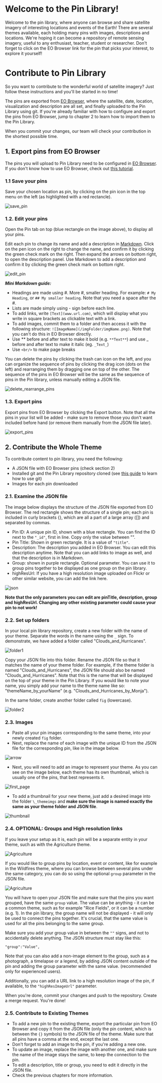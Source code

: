 # Welcome to the Pin Library!

Welcome to the pin library, where anyone can browse and share satellite imagery of interesting locations and events of the Earth! There are several themes available, each holding many pins with images, descriptions and locations. We're hoping it can become a repository of remote sensing imagery, useful to any enthusiast, teacher, student or researcher. Don't forget to click on the EO Browser link for the pin that picks your interest, to explore it yourself! 

# Contribute to Pin Library

So you want to contribute to the wonderful world of satellite imagery? Just follow these instructions and you'll be started in no time!

The pins are exported from [EO Browser](https://apps.sentinel-hub.com/eo-browser/), where the satellite, date, location, visualization and description are all set, and finally uploaded to the Pin Library using git. 
If you're already familiar with how to configure and export the pins from EO Browser, jump to chapter 2 to learn how to import them to the Pin Library. 

When you commit your changes, our team will check your contribution in the shortest possible time. 

## 1. Export pins from EO Browser

The pins you will upload to Pin Library need to be configured in [EO Browser](https://apps.sentinel-hub.com/eo-browser/). If you don't know how to use EO Browser, check out [this tutorial](https://www.sentinel-hub.com/explore/eobrowser/).
 
### 1.1 Save your pins

Save your chosen location as pin, by clicking on the pin icon in the top menu on the left (as highlighted with a red rectancle). 

![save_pin](/_imgs/Readme/location.png)

### 1.2. Edit your pins

Open the Pin tab on top (blue rectangle on the image above), to display all your pins. 

Edit each pin to change its name and add a description in [Markdown](https://learnxinyminutes.com/docs/markdown/). Click on the pen icon on the right to change the name, and confirm it by clicking the green check mark on the right. Then expand the arrows on bottom right, to open the description panel. Use Markdown to add a description and confirm it by clicking the green check mark on bottom right. 

![edit_pin](/_imgs/Readme/pin.png)

_**Mini Markdown guide:**_
- Headings are made using #. More #, smaller heading. For example: `# My Heading`, or `## My smaller heading`. Note that you need a space after the #. 
- Lists are made simply using - sign before each line. 
- To add links, write `[Text](www.url.com)`, which will display what you write in square brackets as clickable text with a link. 
- To add images, commit them to a folder and then access it with the following structure: `![ImageName](/imgFolder/imgName.png)`. Note that you can't do this in EO Browser directly. 
- Use ** before and after text to make it bold (e.g. `**Text**`) and use _ before and after text to make it italic (eg. `_Text_`)
- Use `<br/>` to make page breaks

You can delete the pins by clicking the trash can icon on the left, and you can organize the sequence of pins by clicking the drag icon (dots on the left) and rearranging them by dragging one on top of the other. The sequence of the pins in EO Browser will be the same as the sequence of pins in the Pin library, unless manually editing a JSON file. 

![delete_rearrange_pins](/_imgs/Readme/delete.png)

### 1.3. Export pins

Export pins from EO Browser by clicking the Export button. Note that all the pins in your list will be added - make sure to remove those you don't want included before hand (or remove them manually from the JSON file later).

![export_pins](/_imgs/Readme/export.png)

## 2. Contribute the Whole Theme

To contribute content to pin library, you need the following: 
- A JSON file with EO Browser pins (check section 2)
- Installed git and the Pin Library repository cloned (see [this guide](https://product.hubspot.com/blog/git-and-github-tutorial-for-beginners) to learn how to use git)
- Images for each pin downloaded

### 2.1. Examine the JSON file

The image below displays the structure of the JSON file exported from EO Browser. 
The red rectangle shows the structure of a single pin; each pin is included in curly brackets {}, which are all a part of a large array ([]) and separated by commas. 
- Pin ID: A unique pin ID, shown with a blue rectangle. You can find the ID next to the `"_id"`, first in line. Copy only the value between "". 
- Pin Title: Shown in green rectangle. It is a value of `"title"`. 
- Description: The description you added in EO Browser. You can edit this description anytime. Note that you can add links to image as well, and that the description is in Markdown. 
- Group: shown in purple rectangle. Optional parameter. You can use it to group pins together to be displayed as one group on the pin library. 
- highResUrl: If you have a high resolution image uploaded on Flickr or other similar website, you can add the link here. 

![json](/_imgs/Readme/json.png)

**Note that the only parameters you can edit are pinTitle, description, group and highResUrl. Changing any other existing parameter could cause your pin to not work!**

### 2.2. Set up folders 

In your local pin library repository, create a new folder with the name of your theme. Separate the words in the name using the `_` sign.
To demonstrate, we have added a folder called "Clouds_and_Hurricanes". 

![folder1](/_imgs/Readme/theme.png)

Copy your JSON file into this folder. Rename the JSON file so that it matches the name of your theme folder. For example, if the theme folder is named "Clouds_and_Hurricanes", the JSON file should also be named "Clouds_and_Hurricanes". Note that this is the name that will be displayed on the top of your theme in the Pin Library. If you would like to note your name, you simply add your name to the theme name like so: "themeName_by_yourName" (e.g. "Clouds_and_Hurricanes_by_Monja").

In the same folder, create another folder called `fig` (lowercase). 

![folder2](/_imgs/Readme/folder2.png)

### 2.3. Images

- Paste all your pin images corresponding to the same theme, into your newly created `fig` folder. 
- Next, replace the name of each image with the unique ID from the JSON file for the corresponding pin, like in the image below.

![arrow](/_imgs/Readme/image_rename.png)

- Next, you will need to add an image to represent your theme. As you can see on the image below, each theme has its own thumbnail, which is usually one of the pins, that best represents it. 

![first_page](/_imgs/Readme/lib_themes.png)

- To add a thumbnail for your new theme, just add a desired image into the folder `\_themeimgs` and **make sure the image is named exactly the same as your theme folder and JSON file**.

![thumbnail](/_imgs/Readme/theme_imgs.png)

### 2.4. OPTIONAL: Groups and High resolution links

If you leave your setup as it is, each pin will be a separate entity in your theme, such as with the Agriculture theme. 

![Agriculture](/_imgs/Readme/agriculture_pin.png)

If you would like to group pins by location, event or content, like for example in the Wildfires theme, where you can browse between several pins under the same category, you can do so using the optional `group` parameter in the JSON file. 

![Agriculture](/_imgs/Readme/croatia_pins.png)

You will have to open your JSON file and make sure that the pins you want grouped, have the same `group` value. The value can be anything - it can be a common theme, such as for example "Rice Fields", or it can be a number (e.g. 1). In the pin library, the group name will not be displayed - it will only be used to connect the pins together. It's crucial, that the same value is used for all the pins belonging to the same group. 

Make sure you add your group value in between the `""` signs, and not to accidentally delete anything. The JSON structure must stay like this: 

`"group":"Value",`

Note that you can also add a non-image element to the group, such as a photograph, a timelapse or a legend, by adding JSON content outside of the pin and adding the group parameter with the same value. (recommended only for experienced users). 

Additionally, you can add a URL link to a high resolution image of the pin, if available, to the `"highResImageUrl"` parameter. 

When you're done, commit your changes and push to the repository. Create a merge request. You're done!

### 2.5. Contribute to Existing Themes

- To add a new pin to the existing theme, export the particular pin from EO Browser and copy it from the JSON file (only the pin content, which is between the `{}` symbols) to the JSON file of the theme. Make sure that all pins have a comma at the end, except the last one. 
- Don't forget to add an image to the pin, if you're adding a new one. 
- To update an image, replace the image with another one, and make sure the name of the image stays the same, to keep the connection to the pin. 
- To edit a description, title or group, you need to edit it directly in the JSON file. 
- Check the previous chapters for more information.



